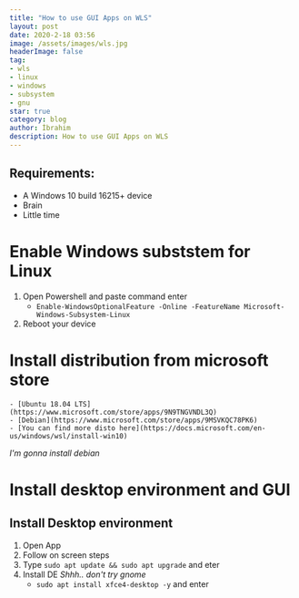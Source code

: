 ```yaml
---
title: "How to use GUI Apps on WLS"
layout: post
date: 2020-2-18 03:56
image: /assets/images/wls.jpg
headerImage: false
tag:
- wls
- linux
- windows
- subsystem
- gnu
star: true
category: blog
author: İbrahim
description: How to use GUI Apps on WLS
---
```


## Requirements:
* A Windows 10 build 16215+ device 
* Brain
* Little time

# Enable Windows subststem for Linux
1. Open Powershell and paste command enter
    - `Enable-WindowsOptionalFeature -Online -FeatureName Microsoft-Windows-Subsystem-Linux`
2. Reboot your device

# Install distribution from microsoft store

    - [Ubuntu 18.04 LTS](https://www.microsoft.com/store/apps/9N9TNGVNDL3Q)
    - [Debian](https://www.microsoft.com/store/apps/9MSVKQC78PK6)
    - [You can find more disto here](https://docs.microsoft.com/en-us/windows/wsl/install-win10)

*I'm gonna install debian*
# Install desktop environment and GUI

## Install Desktop environment
1. Open App
2. Follow on screen steps
3. Type `sudo apt update && sudo apt upgrade` and eter
4. Install DE *Shhh.. don't try gnome*
    - `sudo apt install xfce4-desktop -y` and enter


